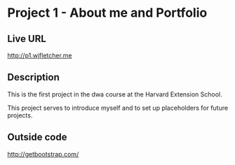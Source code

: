 # Project 1 - About me and Portfolio

## Live URL

http://p1.wjfletcher.me

## Description

This is the first project in the dwa course at the Harvard Extension School.

This project serves to introduce myself and to set up placeholders for future projects. 

## Outside code

http://getbootstrap.com/